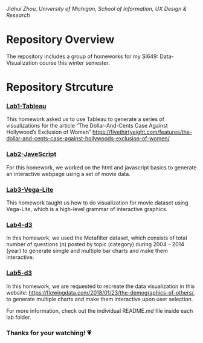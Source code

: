 *Jiahui Zhou, University of Michigan, School of Information, UX Design & Research*

# Repository Overview
The repository includes a group of homeworks for my SI649: Data-Visualization course this winter semester.

# Repository Strcuture
### [Lab1-Tableau](https://github.com/Jessie-Jiahui/Data-Visualization/tree/master/Lab1)
This homework asked us to use Tableau to generate a series of visualizations for the article “The Dollar-And-Cents Case Against Hollywood’s Exclusion of Women” https://fivethirtyeight.com/features/the-dollar-and-cents-case-against-hollywoods-exclusion-of-women/
### [Lab2-JaveScript](https://github.com/Jessie-Jiahui/Data-Visualization/tree/master/Lab2)
For this homework, we worked on the html and javascript basics to generate an interactive webpage using a set of movie data.
### [Lab3-Vega-Lite](https://github.com/Jessie-Jiahui/Data-Visualization/tree/master/Lab3)
This homework taught us how to do visualization for movie dataset using Vega-Lite, which is a high-level grammar of interactive graphics. 
### [Lab4-d3](https://github.com/Jessie-Jiahui/Data-Visualization/tree/master/Lab4-d3)
In this homework, we used the Metafilter dataset, which consists of total number of questions (n) posted by topic (category) during 2004 – 2014 (year) to generate simgle and multiple bar charts and make them interactive.
### [Lab5-d3](https://github.com/Jessie-Jiahui/Data-Visualization/tree/master/Lab5-d3)
In this homework, we are requested to recreate the data visualization in this website: https://flowingdata.com/2018/01/23/the-demographics-of-others/, to generate multiple charts and make them interactive upon user selection.

For more information, check out the individual README.md file inside each lab folder.

### Thanks for your watching! 💗

